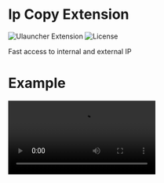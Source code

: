 # Ip Copy Extension

![Ulauncher Extension](https://img.shields.io/badge/Ulauncher-Extension-green.svg?style=flat)
![License](https://img.shields.io/github/license/brpaz/ulauncher-jetbrains.svg?style=flat)

Fast access to internal and external IP

# Example

![](https://i.imgur.com/EzJ43ue.mp4)
